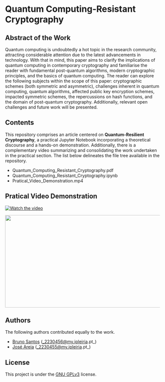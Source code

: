 # Quantum Computing-Resistant Cryptography

## Abstract of the Work

Quantum computing is undoubtedly a hot topic in the research community, attracting considerable attention due to the latest advancements in technology. With that in mind, this paper aims to clarify the implications of quantum computing in contemporary cryptography and familiarise the reader with fundamental post-quantum algorithms, modern cryptographic principles, and the basics of quantum computing. The reader can explore the following subjects within the scope of this paper: cryptographic schemes (both symmetric and asymmetric), challenges inherent in quantum computing, quantum algorithms, affected public key encryption schemes, impacted symmetric schemes, the repercussions on hash functions, and the domain of post-quantum cryptography. Additionally, relevant open challenges and future work will be presented.

## Contents

This repository comprises an article centered on **Quantum-Resilient Cryptography**, a practical Jupyter Notebook incorporating a theoretical discourse and a hands-on demonstration. Additionally, there is a complementary video summarizing and consolidating the work undertaken in the practical section. The list below delineates the file tree available in the repository.

- Quantum_Computing_Resistant_Cryptography.pdf
- Quantum_Computing_Resistant_Cryptography.ipynb
- Pratical_Video_Demonstration.mp4

## Pratical Video Demonstration
[![Watch the video](https://img.youtube.com/vi/xsUgN8ZaIgA/hqdefault.jpg)](https://www.youtube.com/embed/xsUgN8ZaIgA)

[<img src="https://img.youtube.com/vi/xsUgN8ZaIgA/hqdefault.jpg" width="600" height="300"/>](https://www.youtube.com/embed/xsUgN8ZaIgA)

## Authors

The following authors contributed equally to the work.

- [Bruno Santos](https://github.com/brunobertolo) (_2230456@my.ipleiria.pt_)
- [José Areia](https://github.com/joseareia) (_2230455@my.ipleiria.pt_)

## License

This project is under the [GNU GPLv3](https://choosealicense.com/licenses/gpl-3.0/) license.
